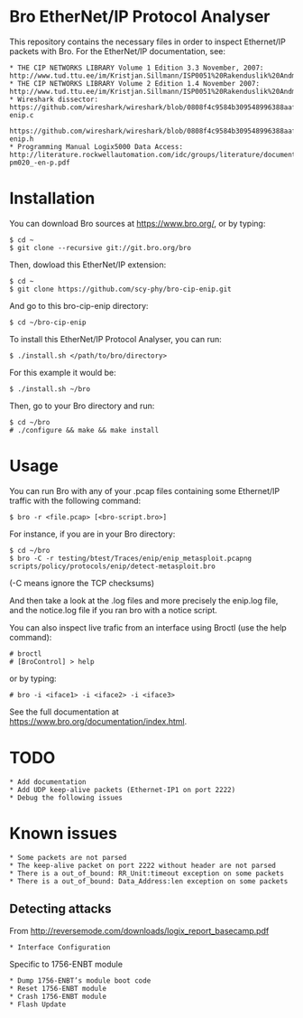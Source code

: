 # Bro EtherNet/IP Protocol Analyser #
This repository contains the necessary files in order to inspect Ethernet/IP
packets with Bro.
For the EtherNet/IP documentation, see:

    * THE CIP NETWORKS LIBRARY Volume 1 Edition 3.3 November, 2007: http://www.tud.ttu.ee/im/Kristjan.Sillmann/ISP0051%20Rakenduslik%20Andmeside/CIP%20docs/CIP%20Vol1_3.3.pdf
    * THE CIP NETWORKS LIBRARY Volume 2 Edition 1.4 November 2007: http://www.tud.ttu.ee/im/Kristjan.Sillmann/ISP0051%20Rakenduslik%20Andmeside/CIP%20docs/CIP%20Vol2_1.4.pdf
    * Wireshark dissector: https://github.com/wireshark/wireshark/blob/0808f4c9584b309548996388aafde51820a68932/epan/dissectors/packet-enip.c
      https://github.com/wireshark/wireshark/blob/0808f4c9584b309548996388aafde51820a68932/epan/dissectors/packet-enip.h
    * Programming Manual Logix5000 Data Access: http://literature.rockwellautomation.com/idc/groups/literature/documents/pm/1756-pm020_-en-p.pdf

# Installation #
You can download Bro sources at https://www.bro.org/, or by typing:

    $ cd ~
    $ git clone --recursive git://git.bro.org/bro

Then, dowload this EtherNet/IP extension:

    $ cd ~
    $ git clone https://github.com/scy-phy/bro-cip-enip.git

And go to this bro-cip-enip directory:

    $ cd ~/bro-cip-enip

To install this EtherNet/IP Protocol Analyser, you can run:

    $ ./install.sh </path/to/bro/directory>

For this example it would be:

    $ ./install.sh ~/bro

Then, go to your Bro directory and run:

    $ cd ~/bro
    # ./configure && make && make install

# Usage #
You can run Bro with any of your .pcap files containing some Ethernet/IP
traffic with the following command:

    $ bro -r <file.pcap> [<bro-script.bro>]

For instance, if you are in your Bro directory:

    $ cd ~/bro
    $ bro -C -r testing/btest/Traces/enip/enip_metasploit.pcapng scripts/policy/protocols/enip/detect-metasploit.bro

(-C means ignore the TCP checksums)

And then take a look at the .log files and more precisely the enip.log file, and
the notice.log file if you ran bro with a notice script.

You can also inspect live trafic from an interface using Broctl (use the help command):

    # broctl
    # [BroControl] > help

or by typing:

    # bro -i <iface1> -i <iface2> -i <iface3>

See the full documentation at https://www.bro.org/documentation/index.html.

# TODO #

    * Add documentation
    * Add UDP keep-alive packets (Ethernet-IP1 on port 2222)
    * Debug the following issues

# Known issues #

    * Some packets are not parsed
    * The keep-alive packet on port 2222 without header are not parsed
    * There is a out_of_bound: RR_Unit:timeout exception on some packets
    * There is a out_of_bound: Data_Address:len exception on some packets

## Detecting attacks ##
From http://reversemode.com/downloads/logix_report_basecamp.pdf

    * Interface Configuration

Specific to 1756-ENBT module

    * Dump 1756-ENBT’s module boot code
    * Reset 1756-ENBT module
    * Crash 1756-ENBT module
    * Flash Update
